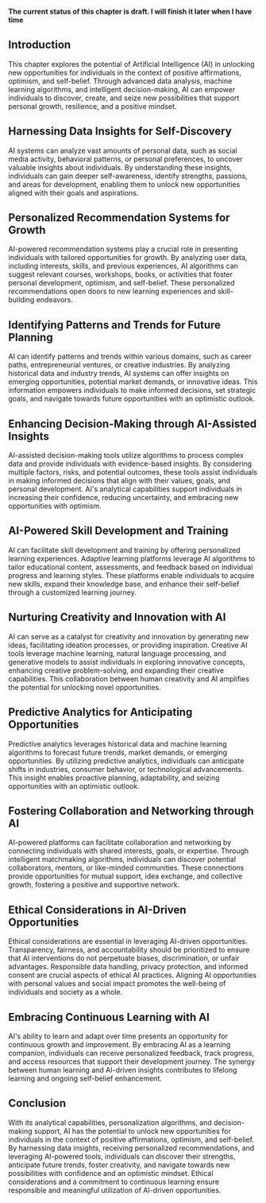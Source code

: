 **The current status of this chapter is draft. I will finish it later when I have time**

Introduction
------------

This chapter explores the potential of Artificial Intelligence (AI) in unlocking new opportunities for individuals in the context of positive affirmations, optimism, and self-belief. Through advanced data analysis, machine learning algorithms, and intelligent decision-making, AI can empower individuals to discover, create, and seize new possibilities that support personal growth, resilience, and a positive mindset.

Harnessing Data Insights for Self-Discovery
-------------------------------------------

AI systems can analyze vast amounts of personal data, such as social media activity, behavioral patterns, or personal preferences, to uncover valuable insights about individuals. By understanding these insights, individuals can gain deeper self-awareness, identify strengths, passions, and areas for development, enabling them to unlock new opportunities aligned with their goals and aspirations.

Personalized Recommendation Systems for Growth
----------------------------------------------

AI-powered recommendation systems play a crucial role in presenting individuals with tailored opportunities for growth. By analyzing user data, including interests, skills, and previous experiences, AI algorithms can suggest relevant courses, workshops, books, or activities that foster personal development, optimism, and self-belief. These personalized recommendations open doors to new learning experiences and skill-building endeavors.

Identifying Patterns and Trends for Future Planning
---------------------------------------------------

AI can identify patterns and trends within various domains, such as career paths, entrepreneurial ventures, or creative industries. By analyzing historical data and industry trends, AI systems can offer insights on emerging opportunities, potential market demands, or innovative ideas. This information empowers individuals to make informed decisions, set strategic goals, and navigate towards future opportunities with an optimistic outlook.

Enhancing Decision-Making through AI-Assisted Insights
------------------------------------------------------

AI-assisted decision-making tools utilize algorithms to process complex data and provide individuals with evidence-based insights. By considering multiple factors, risks, and potential outcomes, these tools assist individuals in making informed decisions that align with their values, goals, and personal development. AI's analytical capabilities support individuals in increasing their confidence, reducing uncertainty, and embracing new opportunities with optimism.

AI-Powered Skill Development and Training
-----------------------------------------

AI can facilitate skill development and training by offering personalized learning experiences. Adaptive learning platforms leverage AI algorithms to tailor educational content, assessments, and feedback based on individual progress and learning styles. These platforms enable individuals to acquire new skills, expand their knowledge base, and enhance their self-belief through a customized learning journey.

Nurturing Creativity and Innovation with AI
-------------------------------------------

AI can serve as a catalyst for creativity and innovation by generating new ideas, facilitating ideation processes, or providing inspiration. Creative AI tools leverage machine learning, natural language processing, and generative models to assist individuals in exploring innovative concepts, enhancing creative problem-solving, and expanding their creative capabilities. This collaboration between human creativity and AI amplifies the potential for unlocking novel opportunities.

Predictive Analytics for Anticipating Opportunities
---------------------------------------------------

Predictive analytics leverages historical data and machine learning algorithms to forecast future trends, market demands, or emerging opportunities. By utilizing predictive analytics, individuals can anticipate shifts in industries, consumer behavior, or technological advancements. This insight enables proactive planning, adaptability, and seizing opportunities with an optimistic outlook.

Fostering Collaboration and Networking through AI
-------------------------------------------------

AI-powered platforms can facilitate collaboration and networking by connecting individuals with shared interests, goals, or expertise. Through intelligent matchmaking algorithms, individuals can discover potential collaborators, mentors, or like-minded communities. These connections provide opportunities for mutual support, idea exchange, and collective growth, fostering a positive and supportive network.

Ethical Considerations in AI-Driven Opportunities
-------------------------------------------------

Ethical considerations are essential in leveraging AI-driven opportunities. Transparency, fairness, and accountability should be prioritized to ensure that AI interventions do not perpetuate biases, discrimination, or unfair advantages. Responsible data handling, privacy protection, and informed consent are crucial aspects of ethical AI practices. Aligning AI opportunities with personal values and social impact promotes the well-being of individuals and society as a whole.

Embracing Continuous Learning with AI
-------------------------------------

AI's ability to learn and adapt over time presents an opportunity for continuous growth and improvement. By embracing AI as a learning companion, individuals can receive personalized feedback, track progress, and access resources that support their development journey. The synergy between human learning and AI-driven insights contributes to lifelong learning and ongoing self-belief enhancement.

Conclusion
----------

With its analytical capabilities, personalization algorithms, and decision-making support, AI has the potential to unlock new opportunities for individuals in the context of positive affirmations, optimism, and self-belief. By harnessing data insights, receiving personalized recommendations, and leveraging AI-powered tools, individuals can discover their strengths, anticipate future trends, foster creativity, and navigate towards new possibilities with confidence and an optimistic mindset. Ethical considerations and a commitment to continuous learning ensure responsible and meaningful utilization of AI-driven opportunities.

